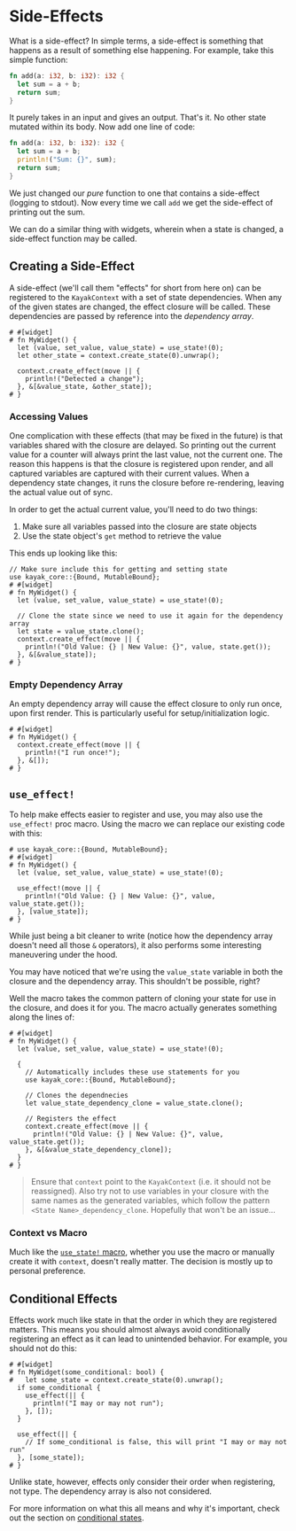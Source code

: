 # Side-Effects

What is a side-effect? In simple terms, a side-effect is something that happens as a result of something else happening. For example, take this simple function:

```rust
fn add(a: i32, b: i32): i32 {
  let sum = a + b;
  return sum;
}
```

It purely takes in an input and gives an output. That's it. No other state mutated within its body. Now add one line of code:

```rust
fn add(a: i32, b: i32): i32 {
  let sum = a + b;
  println!("Sum: {}", sum);
  return sum;
}
```

We just changed our *pure* function to one that contains a side-effect (logging to stdout). Now every time we call `add` we get the side-effect of printing out the sum.

We can do a similar thing with widgets, wherein when a state is changed, a side-effect function may be called.

## Creating a Side-Effect

A side-effect (we'll call them "effects" for short from here on) can be registered to the `KayakContext` with a set of state dependencies. When any of the given states are changed, the effect closure will be called. These dependencies are passed by reference into the *dependency array*.

```rust,noplayground
# #[widget]
# fn MyWidget() {
  let (value, set_value, value_state) = use_state!(0);
  let other_state = context.create_state(0).unwrap();
  
  context.create_effect(move || {
    println!("Detected a change");
  }, &[&value_state, &other_state]);
# }
```

### Accessing Values

One complication with these effects (that may be fixed in the future) is that variables shared with the closure are delayed. So printing out the current value for a counter will always print the last value, not the current one. The reason this happens is that the closure is registered upon render, and all captured variables are captured with their current values. When a dependency state changes, it runs the closure before re-rendering, leaving the actual value out of sync.

In order to get the actual current value, you'll need to do two things:

1. Make sure all variables passed into the closure are state objects
2. Use the state object's `get` method to retrieve the value

This ends up looking like this:

```rust,noplayground
// Make sure include this for getting and setting state
use kayak_core::{Bound, MutableBound};
# #[widget]
# fn MyWidget() {
  let (value, set_value, value_state) = use_state!(0);
  
  // Clone the state since we need to use it again for the dependency array
  let state = value_state.clone();
  context.create_effect(move || {
    println!("Old Value: {} | New Value: {}", value, state.get());
  }, &[&value_state]);
# }
```

### Empty Dependency Array

An empty dependency array will cause the effect closure to only run once, upon first render. This is particularly useful for setup/initialization logic.

```rust,noplayground
# #[widget]
# fn MyWidget() {
  context.create_effect(move || {
    println!("I run once!");
  }, &[]);
# }
```

## `use_effect!`

To help make effects easier to register and use, you may also use the `use_effect!` proc macro. Using the macro we can  replace our existing code with this:

```rust,noplayground
# use kayak_core::{Bound, MutableBound};
# #[widget]
# fn MyWidget() {
  let (value, set_value, value_state) = use_state!(0);
  
  use_effect!(move || {
    println!("Old Value: {} | New Value: {}", value, value_state.get());
  }, [value_state]);
# }
```

While just being a bit cleaner to write (notice how the dependency array doesn't need all those `&` operators), it also performs some interesting maneuvering under the hood.

You may have noticed that we're using the `value_state` variable in both the closure and the dependency array. This shouldn't be possible, right?

Well the macro takes the common pattern of cloning your state for use in the closure, and does it for you. The macro actually generates something along the lines of:

```rust,noplayground
# #[widget]
# fn MyWidget() {
  let (value, set_value, value_state) = use_state!(0);
  
  {
    // Automatically includes these use statements for you
    use kayak_core::{Bound, MutableBound};

    // Clones the dependnecies
    let value_state_dependency_clone = value_state.clone();
    
    // Registers the effect
    context.create_effect(move || {
      println!("Old Value: {} | New Value: {}", value, value_state.get());
    }, &[&value_state_dependency_clone]);
  }
# }
```

> Ensure that `context` point to the `KayakContext` (i.e. it should not be reassigned). Also try not to use variables in your closure with the same names as the generated variables, which follow the pattern `<State Name>_dependency_clone`. Hopefully that won't be an issue...

### Context vs Macro

Much like the [`use_state!` macro](./state.md#use_state), whether you use the macro or manually create it with `context`, doesn't really matter. The decision is mostly up to personal preference.

## Conditional Effects

Effects work much like state in that the order in which they are registered matters. This means you should almost always avoid conditionally registering an effect as it can lead to unintended behavior. For example, you should not do this:

```rust,noplayground
# #[widget]
# fn MyWidget(some_conditional: bool) {
#   let some_state = context.create_state(0).unwrap();
  if some_conditional {
    use_effect(|| {
      println!("I may or may not run");
    }, []);
  }
  
  use_effect(|| {
    // If some_conditional is false, this will print "I may or may not run"
  }, [some_state]);
# }
```

Unlike state, however, effects only consider their order when registering, not type. The dependency array is also not considered.

For more information on what this all means and why it's important, check out the section on [conditional states](./state.md#conditional-states).

